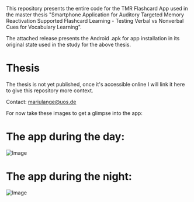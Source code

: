 This repository presents the entire code for the TMR Flashcard App used in the master thesis "Smartphone Application for Auditory Targeted Memory Reactivation Supported Flashcard Learning - Testing Verbal vs Nonverbal Cues for Vocabulary Learning". 

The attached release presents the Android .apk for app installation in its original state used in the study for the above thesis.

# Thesis

The thesis is not yet published, once it's accessible online I will link it here to give this repository more context.

Contact: mariulange@uos.de

For now take these images to get a glimpse into the app:

# The app during the day:

![Image](https://github.com/user-attachments/assets/e65664eb-98bb-406f-837f-147a861e24ee)

# The app during the night:

![Image](https://github.com/user-attachments/assets/8870bfad-2c57-4dac-bffc-d88e32dba5b5)

